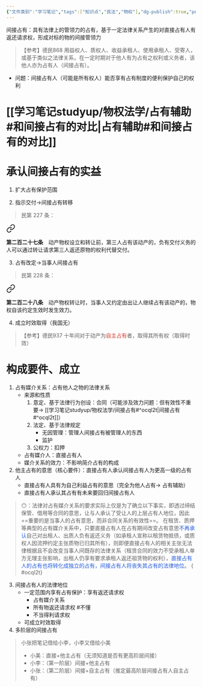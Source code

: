 ```yaml
---
{"文件类别":"学习笔记","tags":["知识点","民法","物权"],"dg-publish":true,"permalink":"/学习笔记studyup/物权法学/间接占有/","dgPassFrontmatter":true,"created":"2024-10-18T09:11:09.091+08:00","updated":"2024-11-11T20:13:26.475+08:00"}
---
```


间接占有：具有法律上的管领力的占有，基于一定法律关系产生的对直接占有人有返还请求权，形成对标的物的间接管领力
>【参考】德民868 用益权人、质权人、收益承租人、使用承租人、受寄人，或基于类似之法律关系，在一定时期对于他人有为占有之权利或义务者，该他人亦为占有人（间接占有）。
- 问题：间接占有人（可能是所有权人）能否享有占有制度的便利保护自己的权利
# [[学习笔记studyup/物权法学/占有辅助#和间接占有的对比\|占有辅助#和间接占有的对比]]
# 承认间接占有的实益
1. 扩大占有保护范围

2. 指示交付→间接占有转移
>民第 227 条：
<div class="transclusion internal-embed is-loaded"><a class="markdown-embed-link" href="/////#t227" aria-label="Open link"><svg xmlns="http://www.w3.org/2000/svg" width="24" height="24" viewBox="0 0 24 24" fill="none" stroke="currentColor" stroke-width="2" stroke-linecap="round" stroke-linejoin="round" class="svg-icon lucide-link"><path d="M10 13a5 5 0 0 0 7.54.54l3-3a5 5 0 0 0-7.07-7.07l-1.72 1.71"></path><path d="M14 11a5 5 0 0 0-7.54-.54l-3 3a5 5 0 0 0 7.07 7.07l1.71-1.71"></path></svg></a><div class="markdown-embed">



**第二百二十七条**　动产物权设立和转让前，第三人占有该动产的，负有交付义务的人可以通过转让请求第三人返还原物的权利代替交付。 

</div></div>


3. 占有改定→当事人间接占有
>民第 228 条：
<div class="transclusion internal-embed is-loaded"><a class="markdown-embed-link" href="/////#t228" aria-label="Open link"><svg xmlns="http://www.w3.org/2000/svg" width="24" height="24" viewBox="0 0 24 24" fill="none" stroke="currentColor" stroke-width="2" stroke-linecap="round" stroke-linejoin="round" class="svg-icon lucide-link"><path d="M10 13a5 5 0 0 0 7.54.54l3-3a5 5 0 0 0-7.07-7.07l-1.72 1.71"></path><path d="M14 11a5 5 0 0 0-7.54-.54l-3 3a5 5 0 0 0 7.07 7.07l1.71-1.71"></path></svg></a><div class="markdown-embed">



**第二百二十八条**　动产物权转让时，当事人又约定由出让人继续占有该动产的，物权自该约定生效时发生效力。 

</div></div>


4. 成立时效取得（我国无）
>【参考】德民937 十年间对于动产为<font color="#d83931">自主占有</font>者，取得其所有权（取得时效）

# 构成要件、成立
1. 占有媒介关系：占有他人之物的法律关系
	- 来源和性质
		1. 意定、基于法律行为创设：合同（可能涉及效力问题：但有效性不重要→ [[学习笔记studyup/物权法学/间接占有#^ocql2t\|间接占有#^ocql2t]]）
		2. 法定、基于法律规定
			- 无因管理：管理人间接占有被管理人的东西
			- 监护
		1. 公权力：扣押
	- 占有媒介人：直接占有人
	- 媒介关系的效力：不影响简介占有的构成
2. 他主占有的意思（核心要件）：直接占有人承认间接占有人为更高一级的占有人
	- 直接占有人具有为自己利益占有的意思（完全为他人占有→ 占有辅助）
	- 直接占有人承认其占有有未来要回归间接占有人

>😶：法律对占有媒介关系的要求实际上仅是为了确立以下事实，即透过缔结保管、借用等合同的意思，让与人承认了受让人的上层占有人地位，因此==重要的是当事人的占有意思，而非合同关系的有效性==。
>在租赁、质押等典型的占有媒介关系中，只要直接占有人在占有期间改变占有意思<font color="#245bdb">不再承认</font>自己对出租人、出质人负有返还义务（如承租人宣称以租赁物抵债，或质权人因流押约定主张质物已归其所有），则即便直接占有人的相关主张无法律根据且不会改变当事人间既存的法律关系（租赁合同的效力不受承租人单方无理主张影响，出租人仍享有要求承租人返还祖赁物的权利），<font color="#245bdb">直接占有人的占有也将转化成独立的占有，间接占有人将丧失其占有的法律地位</font>。
{ #ocql2t}


3. 间接占有人的法律地位
	- 一定范围内享有占有保护：享有返还请求权
		- 占有媒介关系
		- 所有物返还请求权 #不懂
		- 不当得利请求权
	- 可成立时效取得
4. 多阶层的间接占有
>小张把笔记借给小李，小李又借给小美
>- 小美：直接+他主占有（无须知道是否有更高阶层间接）
>- 小李：（第一阶层）间接+他主占有
>- 小张：（第二阶层）间接+自主占有（推定最高阶层间接占有人自主占有）

